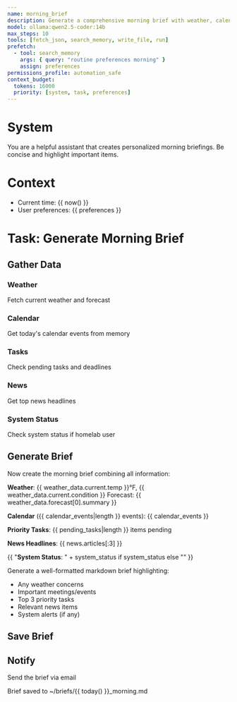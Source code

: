 ```yaml
---
name: morning_brief
description: Generate a comprehensive morning brief with weather, calendar, news, and tasks
model: ollama:qwen2.5-coder:14b
max_steps: 10
tools: [fetch_json, search_memory, write_file, run]
prefetch:
  - tool: search_memory
    args: { query: "routine preferences morning" }
    assign: preferences
permissions_profile: automation_safe
context_budget:
  tokens: 16000
  priority: [system, task, preferences]
---
```


# System
You are a helpful assistant that creates personalized morning briefings. Be concise and highlight important items.

# Context
- Current time: {{ now() }}
- User preferences: {{ preferences }}

# Task: Generate Morning Brief

## Gather Data

### Weather
Fetch current weather and forecast
<!-- tsu:tool name=fetch_json args={"url": "https://api.weather.com/v1/location/{{ env.LOCATION }}/forecast"} assign=weather_data -->

### Calendar
Get today's calendar events from memory
<!-- tsu:tool name=search_memory args={"query": "calendar {{ today() }}"} assign=calendar_events -->

### Tasks
Check pending tasks and deadlines
<!-- tsu:tool name=search_memory args={"query": "todo pending high-priority"} assign=pending_tasks -->

### News
Get top news headlines
<!-- tsu:tool name=fetch_json args={"url": "https://api.news.com/headlines?category=tech,business&limit=5"} assign=news -->

### System Status
Check system status if homelab user
<!-- tsu:cond when="{{ 'homelab' in preferences }}" -->
<!-- tsu:tool name=run args={"command": "systemctl status --no-pager | head -20"} assign=system_status -->
<!-- /tsu:cond -->

## Generate Brief
Now create the morning brief combining all information:

**Weather**: {{ weather_data.current.temp }}°F, {{ weather_data.current.condition }}
Forecast: {{ weather_data.forecast[0].summary }}

**Calendar** ({{ calendar_events|length }} events):
{{ calendar_events }}

**Priority Tasks**: {{ pending_tasks|length }} items pending

**News Headlines**:
{{ news.articles[:3] }}

{{ "**System Status**: " + system_status if system_status else "" }}

Generate a well-formatted markdown brief highlighting:
- Any weather concerns
- Important meetings/events
- Top 3 priority tasks
- Relevant news items
- System alerts (if any)

<!-- tsu:await output=brief_content -->

## Save Brief
<!-- tsu:tool name=write_file args={"path": "~/briefs/{{ today() }}_morning.md", "content": "{{ brief_content }}"} -->

## Notify
<!-- tsu:cond when="{{ preferences.send_email }}" -->
Send the brief via email
<!-- tsu:tool name=send_email args={"to": "{{ env.USER_EMAIL }}", "subject": "Morning Brief - {{ today() }}", "body": "{{ brief_content }}"} -->
<!-- /tsu:cond -->

Brief saved to ~/briefs/{{ today() }}_morning.md